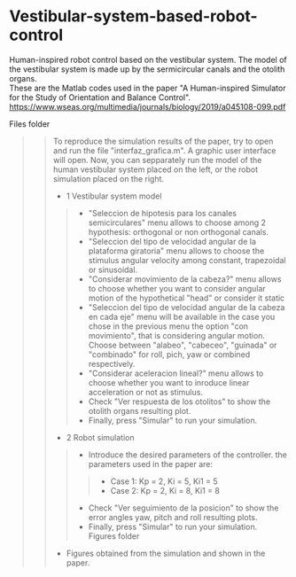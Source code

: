 # Vestibular-system-based-robot-control
Human-inspired robot control based on the vestibular system. The model of the vestibular system is made up by the sermicircular canals and the otolith organs.  
These are the Matlab codes used in the paper "A Human-inspired Simulator for the Study of Orientation and Balance Control".   https://www.wseas.org/multimedia/journals/biology/2019/a045108-099.pdf  

Files folder
>>	To reproduce the simulation results of the paper, try to open and run the file "interfaz_grafica.m".	A graphic user interface will open. Now, you can sepparately run the model of the human vestibular system placed on the left, or the robot simulation placed on the right.  
>>	- 1 Vestibular system model  
>>>	- "Seleccion de hipotesis para los canales semicirculares" menu allows to choose among 2 hypothesis: orthogonal or non orthogonal canals.
>>>	- "Seleccion del tipo de velocidad angular de la plataforma giratoria" menu allows to choose the stimulus angular velocity among constant, trapezoidal or sinusoidal.  
>>>	- "Considerar movimiento de la cabeza?" menu allows to choose whether you want to consider angular motion of the hypothetical "head" or consider it static  
>>>	- "Seleccion del tipo de velocidad angular de la cabeza en cada eje" menu will be available in the case you chose in the previous menu the option "con movimiento",	that is considering angular motion. Choose between "alabeo", "cabeceo", "guinada" or "combinado" for roll, pich, yaw or combined respectively.  
>>>	- "Considerar aceleracion lineal?" menu allows to choose whether you want to inroduce linear acceleration or not as stimulus.  
>>>	- Check "Ver respuesta de los otolitos" to show the otolith organs resulting plot.  
>>>	- Finally, press "Simular" to run your simulation.  
>>	- 2 Robot simulation  
>>>	- Introduce the desired parameters of the controller. the parameters used in the paper are:  
>>>> - Case 1: Kp = 2, Ki = 5, Ki1 = 5  
>>>> - Case 2: Kp = 2, Ki = 8, Ki1 = 8  
>>> - Check "Ver seguimiento de la posicion" to show the error angles yaw, pitch and roll resulting plots.  
>>> - Finally, press "Simular" to run your simulation.  
Figures folder  
>>	- Figures obtained from the simulation and shown in the paper.
